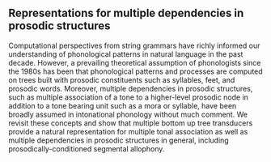 
## Representations for multiple dependencies in prosodic structures 
Computational perspectives from string grammars have richly informed our understanding of phonological patterns in natural language in the past decade. However, a prevailing theoretical assumption of phonologists since the 1980s has been that phonological patterns and processes are computed on trees built with prosodic constituents such as syllables, feet, and prosodic words. Moreover, multiple dependencies in prosodic structures, such as multiple association of a tone to a higher-level prosodic node in addition to a tone bearing unit such as a mora or syllable, have been broadly assumed in intonational phonology without much comment. We revisit these concepts and show that multiple bottom up tree transducers provide a natural representation for multiple tonal association as well as multiple dependencies in prosodic structures in general, including prosodically-conditioned segmental allophony. 